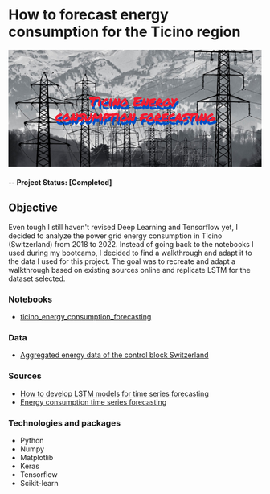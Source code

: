 # How to forecast energy consumption for the Ticino region

![alternative text](img/readme_image.jpg)

#### -- Project Status: [Completed]

## Objective
Even tough I still haven't revised Deep Learning and Tensorflow yet, I decided to analyze the power grid energy consumption in Ticino (Switzerland) from 2018 to 2022. Instead of going back to the notebooks I used during my bootcamp, I decided to find a walkthrough and adapt it to the data I used for this project. The goal was to recreate and adapt a walkthrough based on existing sources online and replicate LSTM for the dataset selected.

### Notebooks
* [ticino_energy_consumption_forecasting](ticino_energy_consumption_forecasting.ipynb)

### Data
* [Aggregated energy data of the control block Switzerland](https://www.swissgrid.ch/en/home/customers/topics/energy-data-ch.html)

### Sources
* [How to develop LSTM models for time series forecasting](https://machinelearningmastery.com/how-to-develop-lstm-models-for-time-series-forecasting/)
* [Energy consumption time series forecasting](https://towardsdatascience.com/energy-consumption-time-series-forecasting-with-python-and-lstm-deep-learning-model-7952e2f9a796)

### Technologies and packages
* Python
* Numpy
* Matplotlib
* Keras
* Tensorflow
* Scikit-learn
